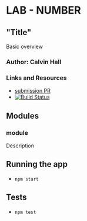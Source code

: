 # LAB - NUMBER

## "Title"
Basic overview

### Author: Calvin Hall

### Links and Resources
* [submission PR](https://github.com/Clownvin-cr-deltav-401d4/lab-NUMBER/pull/1)
* [![Build Status](https://www.travis-ci.com/Clownvin-cr-deltav-401d4/lab-NUMBER.svg?branch=master)](https://www.travis-ci.com/Clownvin-cr-deltav-401d4/lab-NUMBER)

## Modules
### module
Description

## Running the app
* `npm start`
  
## Tests
* `npm test`
